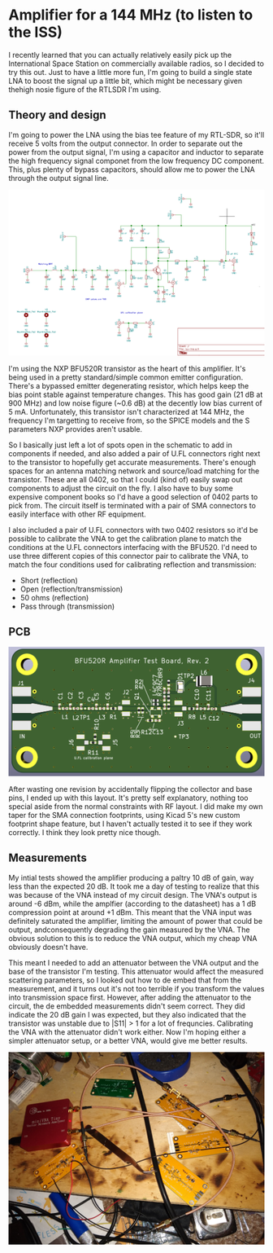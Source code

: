# Amplifier for a 144 MHz (to listen to the ISS)
I recently learned that you can actually relatively easily pick up the International Space Station on commercially available radios, so I decided to try this out.
Just to have a little more fun, I'm going to build a single state LNA to boost the signal up a little bit, which might be necessary given thehigh nosie figure of the RTLSDR I'm using.

## Theory and design
I'm going to power the LNA using the bias tee feature of my RTL-SDR, so it'll receive 5 volts from the output connector.
In order to separate out the power from the output signal, I'm using a capacitor and inductor to separate the high frequency signal componet from the low frequency DC component.
This, plus plenty of bypass capacitors, should allow me to power the LNA through the output signal line.

![Schematic for the design](./schematic.png)

I'm using the NXP BFU520R transistor as the heart of this amplifier.
It's being used in a pretty standard/simple common emitter configuration.
There's a bypassed emitter degenerating resistor, which helps keep the bias point stable against temperature changes.
This has good gain (21 dB at 900 MHz) and low noise figure (~0.6 dB) at the decently low bias current of 5 mA.
Unfortunately, this transistor isn't characterized at 144 MHz, the frequency I'm targetting to receive from, so the SPICE models and the S parameters NXP provides aren't usable.

So I basically just left a lot of spots open in the schematic to add in components if needed, and also added a pair 
of U.FL connectors right next to the transistor to hopefully get accurate measurements.
There's enough spaces for an antenna matching network and source/load matching for the transistor.
These are all 0402, so that I could (kind of) easily swap out components to adjust the circuit on the fly.
I also have to buy some expensive component books so I'd have a good selection of 0402 parts to pick from.
The circuit itself is terminated with a pair of SMA connectors to easily interface with other RF equipment.

I also included a pair of U.FL connectors with two 0402 resistors so it'd be possible to calibrate the VNA to get the calibration plane to match the conditions at the U.FL connectors interfacing with the BFU520.
I'd need to use three different copies of this connector pair to calibrate the VNA, to match the four conditions used for calibrating reflection and transmission:
 - Short (reflection)
 - Open (reflection/transmission)
 - 50 ohms (reflection)
 - Pass through (transmission)

## PCB

![PCB for the second revision](./pcb3d.png)

After wasting one revision by accidentally flipping the collector and base pins, I ended up with this layout.
It's pretty self explanatory, nothing too special aside from the normal constraints with RF layout.
I did make my own taper for the SMA connection footprints, using Kicad 5's new custom footprint shape feature, but I haven't actually tested it to see if they work correctly.
I think they look pretty nice though.

## Measurements
My intial tests showed the amplifier producing a paltry 10 dB of gain, way less than the expected 20 dB.
It took me a day of testing to realize that this was because of the VNA instead of my circuit design.
The VNA's output is around -6 dBm, while the amplfier (according to the datasheet) has a 1 dB compression point at around +1 dBm.
This meant that the VNA input was definitely saturated the amplifier, limiting the amount of power that could be output, andconsequently degrading the gain measured by the VNA.
The obvious solution to this is to reduce the VNA output, which my cheap VNA obviously doesn't have.

This meant I needed to add an attenuator between the VNA output and the base of the transistor I'm testing.
This attenuator would affect the measured scattering parameters, so I looked out how to de embed that from the measurement, and 
it turns out it's not too terrible if you transform the values into transmission space first.
However, after adding the attenuator to the circuit, the de embedded measurements didn't seem correct.
They did indicate the 20 dB gain I was expected, but they also indicated that the transistor was unstable due to |S11| > 1 for a lot of frequncies.
Calibrating the VNA with the attenuator didn't work either.
Now I'm hoping either a simpler attenuator setup, or a better VNA, would give me better results.

![VNA with first attenuator setup](./vnawithuflterminator.jpg)
